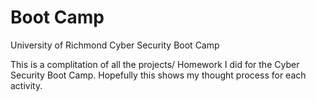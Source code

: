 # Boot Camp

 University of Richmond Cyber Security Boot Camp
 
This is a complitation of all the projects/ Homework I did for the Cyber Security Boot Camp. Hopefully this shows my thought process for each activity. 
